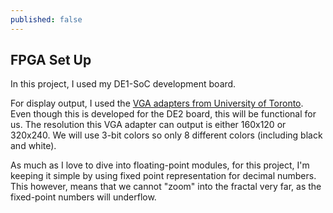 ```yaml
---
published: false
---
```


## FPGA Set Up

In this project, I used my DE1-SoC development board. 

For display output, I used the [VGA adapters from University of Toronto](http://www.eecg.utoronto.ca/~jayar/ece241_06F/vga/). Even though this is developed for the DE2 board, this will be functional for us. The resolution this VGA adapter can output is either 160x120 or 320x240. We will use 3-bit colors so only 8 different colors (including black and white).

As much as I love to dive into floating-point modules, for this project, I'm keeping it simple by using fixed point representation for decimal numbers. This however, means that we cannot "zoom" into the fractal very far, as the fixed-point numbers will underflow.